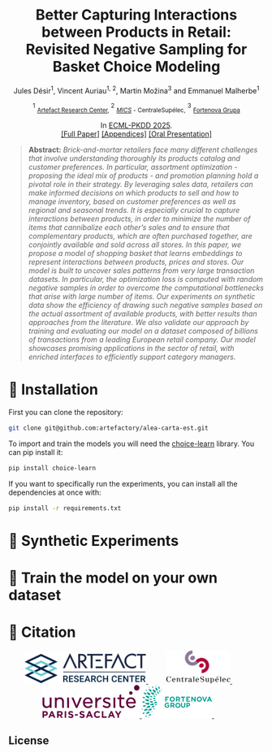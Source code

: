# 
<div align="center">
  
<h1>Better Capturing Interactions between Products in Retail: <br/>Revisited Negative Sampling for <br/> Basket Choice Modeling</h1>

Jules Désir<sup>1</sup>, Vincent Auriau<sup>1, 2</sup>, Martin Možina<sup>3</sup> and Emmanuel Malherbe<sup>1</sup>

<sup>1</sup> <sub> [Artefact Research Center](https://www.artefact.com/technologies/artefact-research-center/), </sub> <sup>2</sup> <sub>[*MICS*](https://arcade.pages.centralesupelec.fr/) - CentraleSupélec,</sub> <sup>3</sup> <sub> [Fortenova Grupa](https://fortenova.hr/en/home/groups-strength/) </sub>


In [ECML-PKDD 2025](https://ecmlpkdd.org/2025/). <br>
[[Full Paper]]()  [[Appendices]](./Appendices.pdf)  [[Oral Presentation]]()<br>

</div>

> **Abstract:** *Brick-and-mortar retailers face many different challenges that involve understanding thoroughly its products catalog and customer preferences. In particular, assortment optimization - proposing the ideal mix of products - and promotion planning hold a pivotal role in their strategy. By leveraging sales data, retailers can make informed decisions on which products to sell and how to manage inventory, based on customer preferences as well as regional and seasonal trends. It is especially crucial to capture interactions between products, in order to minimize the number of items that cannibalize each other’s sales and to ensure that complementary products, which are often purchased together, are conjointly available and sold across all stores. In this paper, we propose a model of shopping basket that learns embeddings to represent interactions between products, prices and stores. Our model is built to uncover sales patterns from very large transaction datasets. In particular, the optimization loss is computed with random negative samples in order to overcome the computational bottlenecks that arise with large number of items. Our experiments on synthetic data show the efficiency of drawing such negative samples based on the actual assortment of available products, with better results than approaches from the literature. We also validate our approach by training and evaluating our model on a dataset composed of billions of transactions from a leading European retail company. Our model showcases promising applications in the sector of retail, with enriched interfaces to efficiently support category managers.*

# 🌿 Installation

First you can clone the repository:

```bash
git clone git@github.com:artefactory/alea-carta-est.git
```

To import and train the models you will need the [choice-learn](https://github.com/artefactory/choice-learn) library. You can pip install it:

```bash
pip install choice-learn
```

If you want to specifically run the experiments, you can install all the dependencies at once with:

```bash
pip install -r requirements.txt
```

# 🌿 Synthetic Experiments

# 🌿 Train the model on your own dataset

# 🌿 Citation

<p align="center">
  <a href="https://www.artefact.com/data-consulting-transformation/artefact-research-center/">
    <img src="./doc/logo_arc.png" height="60" />
  </a>
  &emsp;
  &emsp;
  <a href="https://mics.centralesupelec.fr/">
    <img src="./doc/logo_CS.png" height="65" />
  </a>
  &emsp;
  &emsp;
  <a href="https://www.universite-paris-saclay.fr/">
    <img src="./doc/logo_paris_saclay.png" height="65" />
  </a>
  <a href="https://mics.centralesupelec.fr/">
    <img src="./doc/fortenova.png" height="65" />
  </a>
  &emsp;
  &emsp;
</p>


## License
